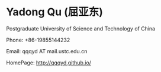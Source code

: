 # Yadong Qu (屈亚东)

Postgraduate University of Science and Technology of China

Phone: +86-19855144232

Email: qqqyd AT mail.ustc.edu.cn

HomePage: http://qqqyd.github.io/
